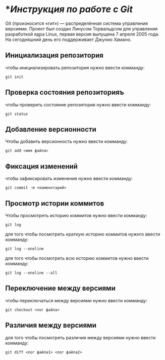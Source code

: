 # **Инструкция по работе с Git*

Git (произносится «гит») — распределённая система управления версиями. Проект был создан Линусом Торвальдсом для управления разработкой ядра Linux, первая версия выпущена 7 апреля 2005 года. На сегодняшний день его поддерживает Джунио Хамано.
## Инициализация репозитория


чтобы инициализировать репозитория нужно ввести комманду:

    git init

## Проверка состояния репозиторияъ

чтобы проверить состояние репозитория нужно ввести комманду:

    git status

## Добавление версионности

Чтобы добавить версионность нужно ввести комманду:

    git add <имя файла>

## Фиксация изменений

чтобы зафиксировать изменения нужно ввести комманду:

    git commit -m <коменнтарий>

## Просмотр истории коммитов

Чтобы просмотреть историю коммитов нужно ввести комманду:

   
    git log

для того чтобы посмотреть краткую историю коммитов нужнго ввести комманду:
    
    git log --oneline

для того чтобы посмотреть всю историю коммитов нужно ввести комманду:
    
    git log --oneline --all

## Переключение между версиями

чтобы переключаться между версиями нужно ввести комманду:

    git checkout <лог файла>

## Различия между версиями

для того чтобы посмотреть различия между версиями нужно ввести комманду:

    git diff <лог файла1> <лог файла2>
